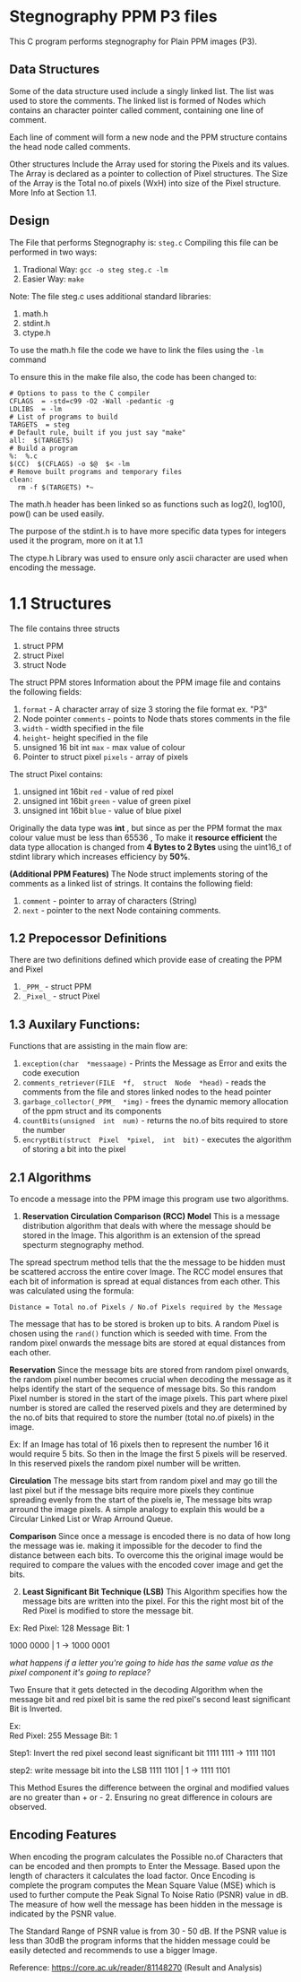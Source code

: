# Stegnography PPM P3 files

This C program performs stegnography for Plain PPM images (P3).

## Data Structures

Some of the data structure used include a singly linked list. The list was used to store the comments. The linked list is formed of Nodes which contains an character pointer called comment, containing one line of comment.

Each line of comment will form a new node and the PPM structure contains the head node called comments.

Other structures Include the Array used for storing the Pixels and its values. The Array is declared as a pointer to collection of Pixel structures. The Size of the Array is the Total no.of pixels (WxH) into size of the Pixel structure. More Info at Section 1.1.
  

## Design
The File that performs Stegnography is: `steg.c` 
Compiling this file can be performed in two ways:

 1. Tradional Way: `gcc -o steg steg.c -lm`
 2. Easier Way: 	`make`
 
Note:
The file steg.c uses additional standard libraries: 
 1. math.h 
 2. stdint.h 
 3. ctype.h
 
 
 
To use the math.h file the code we have to link the files using the `-lm` command

To ensure this in the make file also, the code has been changed to:

    # Options to pass to the C compiler
    CFLAGS  = -std=c99 -O2 -Wall -pedantic -g
    LDLIBS  = -lm
    # List of programs to build
    TARGETS  = steg
    # Default rule, built if you just say "make"
    all:  $(TARGETS)
    # Build a program
    %:  %.c
    $(CC)  $(CFLAGS) -o $@  $< -lm
    # Remove built programs and temporary files
    clean:
      rm -f $(TARGETS) *~

The math.h header has been linked so as functions such as log2(), log10(), pow() can be used easily.

The purpose of the stdint.h is to have more specific data types for integers used it the program, more on it at 1.1

The ctype.h Library was used to ensure only ascii character are used when encoding the message.

# 1.1 Structures

The file contains three structs

1. struct PPM
2. struct Pixel
3. struct Node

The struct PPM stores Information about the PPM image file
and contains the following fields:

 1. `format` - A character array of size 3 storing the file format ex. "P3"
 2. Node pointer `comments` - points to Node thats stores comments in the file
 3. `width` - width specified in the file
 4. `height`- height specified in the file
 5. unsigned 16 bit int `max` - max value of colour
 6. Pointer to struct pixel `pixels` - array of pixels

The struct Pixel contains:

 1. unsigned int 16bit `red` - value of red pixel
 2. unsigned int 16bit `green` - value of green pixel
 3. unsigned int 16bit `blue` - value of blue pixel

Originally the data type was **int** , but since as per the PPM format the max colour value must be less than 65536 , To make it **resource efficient** the data type allocation is changed from **4 Bytes to 2 Bytes** using the uint16_t of stdint library which increases efficiency by **50%**.

**(Additional PPM Features)**
The Node struct implements storing of the comments as a linked list of strings. It contains the following field:

 1. `comment` - pointer to array of characters (String)
 2. `next` - pointer to the next Node containing comments.


## 1.2 Prepocessor Definitions

There are two definitions defined which provide ease of creating the PPM and Pixel

1. `_PPM_` - struct PPM
2. `_Pixel_` - struct Pixel

## 1.3 Auxilary Functions:

Functions that are assisting in the main flow are:

 1. `exception(char  *messaage)` - Prints the Message as Error and exits the code execution
 2. `comments_retriever(FILE  *f,  struct  Node  *head)` - reads the comments from the file and stores linked nodes to the head pointer
 3. `garbage_collector(_PPM_  *img)` - frees the dynamic memory allocation of the ppm struct and its components
 4. `countBits(unsigned  int  num)` - returns the no.of bits required to store the number
 5. `encryptBit(struct  Pixel  *pixel,  int  bit)` - executes the algorithm of storing a bit into the pixel

## 2.1 Algorithms 

To encode a message into the PPM image this program use two algorithms.

1. **Reservation Circulation Comparison (RCC) Model**
This is a message distribution algorithm that deals with where the message should be stored in the Image. This algorithm is an extension of the spread specturm stegnography method. 

The spread spectrum method tells that the the message to be hidden must be scattered accross the entire cover Image. The RCC model ensures that each bit of information is spread at equal distances from each other. This was calculated using the formula:

`Distance = Total no.of Pixels / No.of Pixels required by the Message`

The message that has to be stored is broken up to bits. A random Pixel is chosen using the `rand()` function which is seeded with time.
From the random pixel onwards the message bits are stored at equal distances from each other.

**Reservation**
Since the message bits are stored from random pixel onwards, the random pixel number becomes crucial when decoding the message as it helps identify the start of the sequence of message bits. So this random Pixel number is stored in the start of the image pixels. This part where pixel number is stored are called the reserved pixels and they are determined by the no.of bits that required to store the number (total no.of pixels) in the image.

Ex: If an Image has total of 16 pixels then to represent the number 16 it would require 5 bits. So then in the Image the first 5 pixels will be reserved. In this reserved pixels the random pixel number will be written.

**Circulation**
The message bits start from random pixel  and may go till the last pixel but if the message bits require more pixels they continue spreading evenly from the start of the pixels ie, The message bits wrap arround the image pixels. A simple analogy to explain this would be a Circular Linked List or Wrap Arround Queue.

**Comparison**
Since once a message is encoded there is no data of how long the message was ie. making it impossible for the decoder to find the distance between each bits. To overcome this the original image would be required to compare the values with the encoded cover image and get the bits.

2. **Least Significant Bit Technique (LSB)**
This Algorithm specifies how the message bits are written into the pixel. For this the right most bit of the Red Pixel is modified to store the message bit. 

Ex:
Red Pixel: 128 
Message Bit: 1

1000 0000 | 1 -> 1000 0001


*what happens if a letter you're going to hide has the same value as the pixel component it's going to replace?* 

Two Ensure that it gets detected in the decoding Algorithm when the message bit and red pixel bit is same the red pixel's second least significant Bit is Inverted.

Ex:   
Red Pixel: 255
Message Bit: 1


Step1: Invert the red pixel second least significant bit
1111 1111  -> 1111 1101

step2: write message bit into the LSB
1111 1101 | 1 -> 1111 1101

This Method Esures the difference between the orginal and modified values are no greater than + or - 2. Ensuring no great difference in colours are observed.

## Encoding Features
When encoding the program calculates the Possible no.of Characters that can be encoded and then prompts to Enter the Message. Based upon the length of characters it calculates the load factor.
Once Encoding is complete the program computes the Mean Square Value (MSE) which is used to further compute the Peak Signal To Noise Ratio (PSNR) value in dB. The measure of how well the message has been hidden in the message is indicated by the PSNR value.

The Standard Range of PSNR value is from 30 - 50 dB. If the PSNR value is less than 30dB the program informs that the hidden message could be easily detected and recommends to use a bigger Image.

Reference: https://core.ac.uk/reader/81148270 (Result and Analysis)
